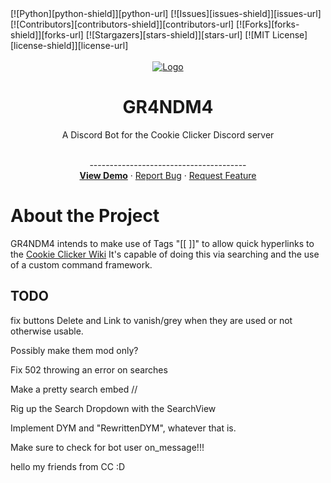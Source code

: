<div id="top">
[![Python][python-shield]][python-url]
[![Issues][issues-shield]][issues-url]
[![Contributors][contributors-shield]][contributors-url]
[![Forks][forks-shield]][forks-url]
[![Stargazers][stars-shield]][stars-url]
[![MIT License][license-shield]][license-url]
</div>
<!-- PROJECT LOGO -->
<br />
<div align="center">
  <a href="https://github.com/Nekurone/Sakamoto">
    <img src="https://i.kym-cdn.com/photos/images/newsfeed/000/708/396/3d6.gif" alt="Logo">
  </a>
<h1 align="center">GR4NDM4</h1>
  <p>
    A Discord Bot for the Cookie Clicker Discord server
  </p>
    <br />
    ---------------------------------------
    <br />
    <a href="#about-the-project"><strong>View Demo</strong></a>
    ·
    <a href="https://github.com/Nekurone/Sakamoto/issues">Report Bug</a>
    ·
    <a href="https://github.com/Nekurone/Sakamoto/issues">Request Feature</a>
</div>


# About the Project

GR4NDM4 intends to make use of Tags "[[ ]]" to allow quick hyperlinks to the [Cookie Clicker Wiki](https://cookieclicker.wiki.gg/)
It's capable of doing this via searching and the use of a custom command framework.

## TODO


fix buttons Delete and Link to vanish/grey when they are used or not otherwise usable. 

Possibly make them mod only? 

Fix 502 throwing an error on searches 

Make a pretty search embed // 

Rig up the Search Dropdown with the SearchView 

Implement DYM and "RewrittenDYM", whatever that is.

Make sure to check for bot user on_message!!! 

hello my friends from CC :D 
